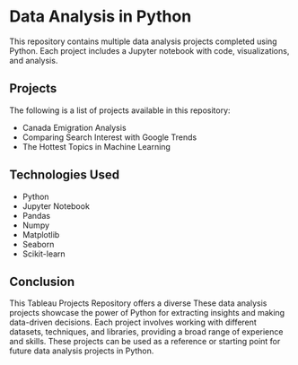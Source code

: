 
# Data Analysis in Python

This repository contains multiple data analysis projects completed using Python. Each project includes a Jupyter notebook with code, visualizations, and analysis.


## Projects

The following is a list of projects available in this repository:

* Canada Emigration Analysis
* Comparing Search Interest with Google Trends
* The Hottest Topics in Machine Learning

## Technologies Used
* Python
* Jupyter Notebook
* Pandas
* Numpy
* Matplotlib
* Seaborn
* Scikit-learn


## Conclusion

This Tableau Projects Repository offers a diverse These data analysis projects showcase the power of Python for extracting insights and making data-driven decisions. Each project involves working with different datasets, techniques, and libraries, providing a broad range of experience and skills. These projects can be used as a reference or starting point for future data analysis projects in Python.